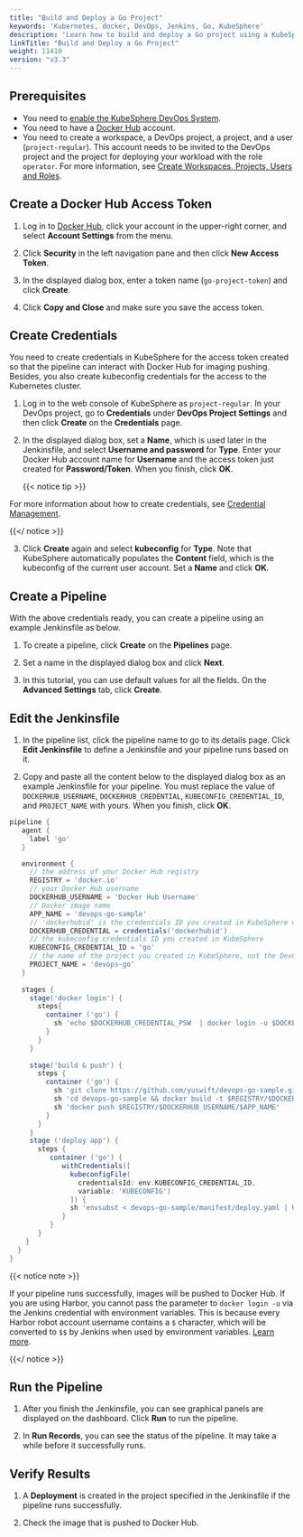 ```yaml
---
title: "Build and Deploy a Go Project"
keywords: 'Kubernetes, docker, DevOps, Jenkins, Go, KubeSphere'
description: 'Learn how to build and deploy a Go project using a KubeSphere pipeline.'
linkTitle: "Build and Deploy a Go Project"
weight: 11410
version: "v3.3"
---
```


## Prerequisites

- You need to [enable the KubeSphere DevOps System](../../../pluggable-components/devops/).
- You need to have a [Docker Hub](https://hub.docker.com/) account.
- You need to create a workspace, a DevOps project, a project, and a user (`project-regular`). This account needs to be invited to the DevOps project and the project for deploying your workload with the role `operator`. For more information, see [Create Workspaces, Projects, Users and Roles](../../../quick-start/create-workspace-and-project/).

## Create a Docker Hub Access Token

1. Log in to [Docker Hub](https://hub.docker.com/), click your account in the upper-right corner, and select **Account Settings** from the menu.

2. Click **Security** in the left navigation pane and then click **New Access Token**.

3. In the displayed dialog box, enter a token name (`go-project-token`) and click **Create**.

4. Click **Copy and Close** and make sure you save the access token.

## Create Credentials

You need to create credentials in KubeSphere for the access token created so that the pipeline can interact with Docker Hub for imaging pushing. Besides, you also create kubeconfig credentials for the access to the Kubernetes cluster.

1. Log in to the web console of KubeSphere as `project-regular`. In your DevOps project, go to **Credentials** under **DevOps Project Settings** and then click **Create** on the **Credentials** page.

2. In the displayed dialog box, set a **Name**, which is used later in the Jenkinsfile, and select **Username and password** for **Type**. Enter your Docker Hub account name for **Username** and the access token just created for **Password/Token**. When you finish, click **OK**.

   {{< notice tip >}}

For more information about how to create credentials, see [Credential Management](../../../devops-user-guide/how-to-use/devops-settings/credential-management/).

   {{</ notice >}}

3. Click **Create** again and select **kubeconfig** for **Type**. Note that KubeSphere automatically populates the **Content** field, which is the kubeconfig of the current user account. Set a **Name** and click **OK**.

## Create a Pipeline

With the above credentials ready, you can create a pipeline using an example Jenkinsfile as below.

1. To create a pipeline, click **Create** on the **Pipelines** page.

2. Set a name in the displayed dialog box and click **Next**.

3. In this tutorial, you can use default values for all the fields. On the **Advanced Settings** tab, click **Create**.

## Edit the Jenkinsfile

1. In the pipeline list, click the pipeline name to go to its details page. Click **Edit Jenkinsfile** to define a Jenkinsfile and your pipeline runs based on it.

2. Copy and paste all the content below to the displayed dialog box as an example Jenkinsfile for your pipeline. You must replace the value of `DOCKERHUB_USERNAME`, `DOCKERHUB_CREDENTIAL`, `KUBECONFIG_CREDENTIAL_ID`, and `PROJECT_NAME` with yours. When you finish, click **OK**.

  ```groovy
  pipeline {
     agent {
       label 'go'
     }

     environment {
       // the address of your Docker Hub registry
       REGISTRY = 'docker.io'
       // your Docker Hub username
       DOCKERHUB_USERNAME = 'Docker Hub Username'
       // Docker image name
       APP_NAME = 'devops-go-sample'
       // 'dockerhubid' is the credentials ID you created in KubeSphere with Docker Hub Access Token
       DOCKERHUB_CREDENTIAL = credentials('dockerhubid')
       // the kubeconfig credentials ID you created in KubeSphere
       KUBECONFIG_CREDENTIAL_ID = 'go'
       // the name of the project you created in KubeSphere, not the DevOps project name
       PROJECT_NAME = 'devops-go'
     }
   
     stages {
       stage('docker login') {
         steps{
           container ('go') {
             sh 'echo $DOCKERHUB_CREDENTIAL_PSW  | docker login -u $DOCKERHUB_CREDENTIAL_USR --password-stdin'
           }
         }
       }
   
       stage('build & push') {
         steps {
           container ('go') {
             sh 'git clone https://github.com/yuswift/devops-go-sample.git'
             sh 'cd devops-go-sample && docker build -t $REGISTRY/$DOCKERHUB_USERNAME/$APP_NAME .'
             sh 'docker push $REGISTRY/$DOCKERHUB_USERNAME/$APP_NAME'
           }
         }
       }
       stage ('deploy app') {
         steps {
            container ('go') {
               withCredentials([
                 kubeconfigFile(
                   credentialsId: env.KUBECONFIG_CREDENTIAL_ID,
                   variable: 'KUBECONFIG')
                 ]) {
                 sh 'envsubst < devops-go-sample/manifest/deploy.yaml | kubectl apply -f -'
               }
            }
         }
      }
    }
  }
  ```

   {{< notice note >}}

If your pipeline runs successfully, images will be pushed to Docker Hub. If you are using Harbor, you cannot pass the parameter to `docker login -u`  via the Jenkins credential with environment variables. This is because every Harbor robot account username contains a  `$` character, which will be converted to `$$` by Jenkins when used by environment variables. [Learn more](https://number1.co.za/rancher-cannot-use-harbor-robot-account-imagepullbackoff-pull-access-denied/).

   {{</ notice >}}

## Run the Pipeline

1. After you finish the Jenkinsfile, you can see graphical panels are displayed on the dashboard. Click **Run** to run the pipeline.

2. In **Run Records**, you can see the status of the pipeline. It may take a while before it successfully runs.


## Verify Results

1. A **Deployment** is created in the project specified in the Jenkinsfile if the pipeline runs successfully.

2. Check the image that is pushed to Docker Hub.
   
   